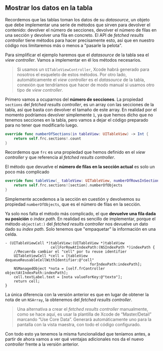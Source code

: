 
## Mostrar los datos en la tabla

Recordemos que las tablas toman los datos de su *datasource*, un objeto que debe implementar una serie de métodos que sirven para devolver el contenido: devolver el número de secciones, devolver el número de filas en una sección y devolver una fila en concreto. El API de *fetched results controller* tiene métodos para hacer precisamente esto, así que en nuestro código nos limitaremos más o menos a "pasarle la pelota".

Para simplificar el ejemplo haremos que el *datasource* de la tabla sea el *view controller*. Vamos a implementar en él los métodos necesarios.

> Si usamos un `UITableViewController`, Xcode habrá generado para nosotros el esqueleto de estos métodos. Por otro lado, automáticamente el *view controller* es el *datasource* de la tabla, conexión que tendríamos que hacer de modo manual si usamos otro tipo de *view controller*.

Primero vamos a ocuparnos del **número de secciones**. La propiedad `sections` del *fetched results controller*, es un array con las secciones de la tabla, así que basta con devolver el tamaño de este array. En realidad por el momento podríamos devolver simplemente `1`, ya que hemos dicho que no tenemos secciones en la tabla, pero vamos a dejar el código preparado para no tener que modificarlo luego.

```swift
override func numberOfSections(in tableView: UITableView) -> Int {
    return self.frc.sections!.count
}
```

Recordemos que `frc` es una propiedad que hemos definido en el *view controller* y que referencia al *fetched results controller*.

El método que devuelve el **número de filas en la sección actual** es solo un poco más complicado

```swift
override func tableView(_ tableView: UITableView, numberOfRowsInSection section: Int) -> Int {
    return self.frc.sections![section].numberOfObjects
}
```

Simplemente accedemos a la sección en cuestión y devolvemos su propiedad `numberOfObjects`, que es el número de filas en la sección.

Ya solo nos falta el método más complicado, el que **devuelve una fila dada su posición** o *index path*. En realidad es sencillo de implementar, porque el método `object(at:)` del *fetched results controller* nos devuelve un dato dado su *index path*. Solo tenemos que "empaquetar" la información en una celda.


    - (UITableViewCell *)tableView:(UITableView *)tableView 
                         cellForRowAtIndexPath:(NSIndexPath *)indexPath {
        //Recuerda cambiar el "cell" por tu reuse identifier
        UITableViewCell *cell = [tableView dequeueReusableCellWithIdentifier:@"cell" 
                                           forIndexPath:indexPath];
        NSManagedObject *nota = [self.frController objectAtIndexPath:indexPath];
        cell.textLabel.text = [nota valueForKey:@"texto"];
        return cell;
    }

La única diferencia con la versión anterior es que en lugar de obtener la nota de un `NSArray`, la obtenemos del  *fetched results controller*. 

> Una alternativa a crear el *fetched results controller* manualmente, como se hace aquí, es usar la plantilla de Xcode de “Master/Detail” marcando “Use Core Data”. Generará automáticamente uno para la pantalla con la vista maestra, con todo el código configurado.

Con todo esto ya tenemos la misma funcionalidad que teníamos antes, a partir de ahora vamos a ver qué ventajas adicionales nos da el nuevo *controller* frente a la versión anterior.

